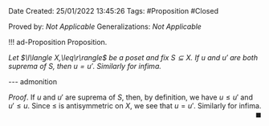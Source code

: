 <br />
<br />

Date Created: 25/01/2022 13:45:26
Tags: #Proposition #Closed 

Proved by: _Not Applicable_
Generalizations: _Not Applicable_

!!! ad-Proposition Proposition.

_Let $\l\langle X,\leq\r\rangle$ be a poset and fix $S\subseteq X$. If $u$ and $u'$ are both suprema of $S$, then $u=u'$. Similarly for infima._

--- admonition

_Proof_. If $u$ and $u'$ are suprema of $S$, then, by definition, we have $u\leq u'$ and $u'\leq u$. Since $\leq$ is antisymmetric on $X$, we see that $u=u'$. Similarly for infima.<span style="float:right;">$\blacksquare$</span>
